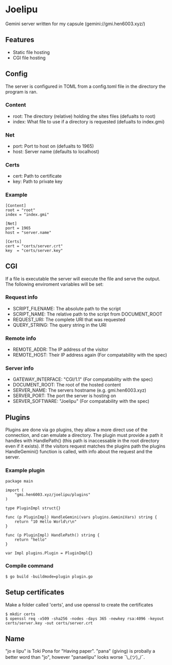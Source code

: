 # Joelipu
Gemini server written for my capsule (gemini://gmi.hen6003.xyz/)

## Features
* Static file hosting
* CGI file hosting

## Config
The server is configured in TOML from a config.toml file in the directory the program is ran.

### Content
* root: The directory (relative) holding the sites files (defualts to root)
* index: What file to use if a directory is requested (defualts to index.gmi)

### Net
* port: Port to host on (defualts to 1965)
* host: Server name (defaults to localhost)

### Certs
* cert: Path to certificate
* key: Path to private key

### Example
```Example config
[Content]
root = "root"
index = "index.gmi"

[Net]
port = 1965
host = "server.name"

[Certs]
cert = "certs/server.crt"
key  = "certs/server.key"
```

## CGI
If a file is executable the server will execute the file and serve the output. The following enviroment variables will be set:

### Request info
* SCRIPT_FILENAME: The absolute path to the script
* SCRIPT_NAME: The relative path to the script from DOCUMENT_ROOT
* REQUEST_URI: The complete URI that was requested
* QUERY_STRING: The query string in the URI

### Remote info
* REMOTE_ADDR: The IP address of the visitor
* REMOTE_HOST: Their IP address again (For compatability with the spec)

### Server info
* GATEWAY_INTERFACE: "CGI/1.1" (For compatability with the spec)
* DOCUMENT_ROOT: The root of the hosted content
* SERVER_NAME: The servers hostname (e.g. gmi.hen6003.xyz)
* SERVER_PORT: The port the server is hosting on
* SERVER_SOFTWARE: "Joelipu" (For compatability with the spec)

## Plugins
Plugins are done via go plugins, they allow a more direct use of the connection, and can emulate a directory. The plugin must provide a path it handles with HandlePath() (this path is inaccessable in the root directory even if it exists). If the visitors request matches the plugins path the plugins HandleGemini() function is called, with info about the request and the server.

### Example plugin
```Example plugin code
package main

import (
	"gmi.hen6003.xyz/joelipu/plugins"
)

type PluginImpl struct{}

func (p PluginImpl) HandleGemini(vars plugins.GeminiVars) string {
	return "10 Hello World\r\n"
}

func (p PluginImpl) HandlePath() string {
	return "hello"
}

var Impl plugins.Plugin = PluginImpl{}
```

### Compile command
```Plugin compile command
$ go build -buildmode=plugin plugin.go
```

## Setup certificates
Make a folder called 'certs', and use openssl to create the certificates
```Example command
$ mkdir certs
$ openssl req -x509 -sha256 -nodes -days 365 -newkey rsa:4096 -keyout certs/server.key -out certs/server.crt
```

## Name
"jo e lipu" is Toki Pona for "Having paper". "pana" (giving) is probally a better word than "jo", however "panaelipu" looks worse ¯\\\_(ツ)\_/¯.
